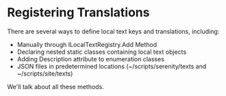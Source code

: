 # Registering Translations

There are several ways to define local text keys and translations, including:

  - Manually through ILocalTextRegistry.Add Method
  - Declaring nested static classes containing local text objects
  - Adding Description attribute to enumeration classes
  - JSON files in predetermined locations (~/scripts/serenity/texts and ~/scripts/site/texts)

We'll talk about all these methods.
